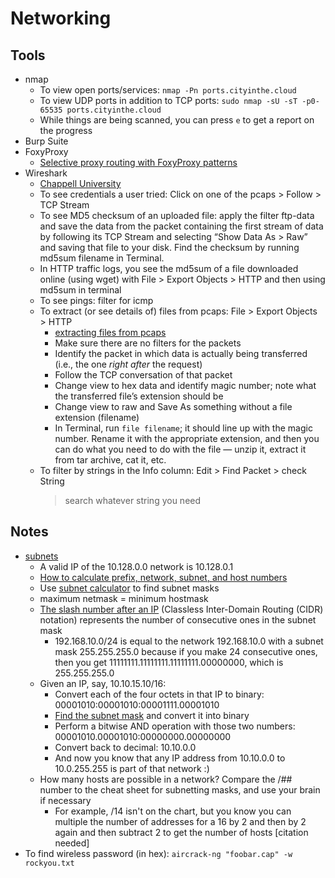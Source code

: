 # Networking
## Tools
* nmap
    * To view open ports/services: `nmap -Pn ports.cityinthe.cloud`
    * To view UDP ports in addition to TCP ports: `sudo nmap -sU -sT -p0-65535 ports.cityinthe.cloud`
    * While things are being scanned, you can press `e` to get a report on the
      progress
* Burp Suite
* FoxyProxy
    * [Selective proxy routing with FoxyProxy patterns](https://rynehanson.com/infosec/foxyproxy-patterns/)
* Wireshark
    * [Chappell University](https://chappell-university.com/lauras-lab)
    * To see credentials a user tried: Click on one of the pcaps > Follow > TCP
      Stream
    * To see MD5 checksum of an uploaded file: apply the filter ftp-data and
      save the data from the packet containing the first stream of data by
      following its TCP Stream and selecting “Show Data As > Raw” and saving
      that file to your disk. Find the checksum by running md5sum filename in
      Terminal.
    * In HTTP traffic logs, you see the md5sum of a file downloaded online
      (using wget) with File > Export Objects > HTTP and then using md5sum in
      terminal
    * To see pings: filter for icmp
    * To extract (or see details of) files from pcaps: File > Export Objects > HTTP
        * [extracting files from pcaps](https://crucialsecurity.wordpress.com/2011/02/24/extracting-files-from-packet-captures/)
        * Make sure there are no filters for the packets
        * Identify the packet in which data is actually being transferred (i.e.,
          the one *right after* the request)
        * Follow the TCP conversation of that packet
        * Change view to hex data and identify magic number; note what the
          transferred file’s extension should be
        * Change view to raw and Save As something without a file extension
          (filename)
        * In Terminal, run `file filename`; it should line up with the magic
          number.  Rename it with the appropriate extension, and then you can do
          what you need to do with the file — unzip it, extract it from tar
          archive, cat it, etc.
    * To filter by strings in the Info column: Edit > Find Packet > check String
      > search whatever string you need

## Notes
* [subnets](http://steves-internet-guide.com/subnetting-subnet-masks-explained)
    * A valid IP of the 10.128.0.0 network is 10.128.0.1
    * [How to calculate prefix, network, subnet, and host numbers](https://networkengineering.stackexchange.com/questions/7106/how-do-you-calculate-the-prefix-network-subnet-and-host-numbers)
    * Use [subnet calculator](https://wintelguy.com/subnetcalc.pl) to find
      subnet masks
    * maximum netmask = minimum hostmask
    * [The slash number after an IP](https://networkengineering.stackexchange.com/questions/3697/the-slash-after-an-ip-address-cidr-notation) (Classless Inter-Domain Routing (CIDR) notation) represents the number of consecutive ones in the subnet mask
        * 192.168.10.0/24 is equal to the network 192.168.10.0 with a subnet
          mask 255.255.255.0 because if you make 24 consecutive ones, then you
          get 11111111.11111111.11111111.00000000, which is 255.255.255.0
    * Given an IP, say, 10.10.15.10/16:
        * Convert each of the four octets in that IP to binary:
          00001010:00001010:00001111.00001010
        * [Find the subnet mask](https://aelius.com/njh/subnet_sheet.html)
          and convert it into binary
        * Perform a bitwise AND operation with those two numbers:
          00001010.00001010:00000000.00000000
        * Convert back to decimal: 10.10.0.0
        * And now you know that any IP address from 10.10.0.0 to 10.0.255.255 is
          part of that network :)
    * How many hosts are possible in a network? Compare the /## number to the
      cheat sheet for subnetting masks, and use your brain if necessary
        * For example, /14 isn't on the chart, but you know you can multiple the number
          of addresses for a 16 by 2 and then by 2 again and then subtract 2 to
          get the number of hosts [citation needed]
* To find wireless password (in hex): `aircrack-ng "foobar.cap" -w rockyou.txt`
